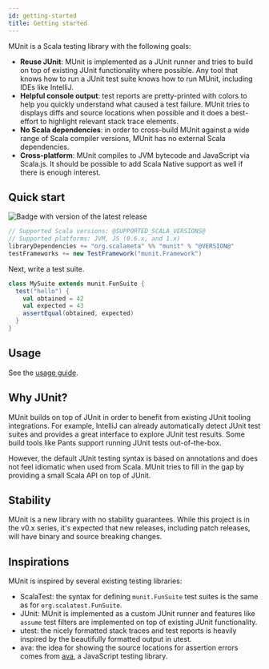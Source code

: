 ```yaml
---
id: getting-started
title: Getting started
---
```


MUnit is a Scala testing library with the following goals:

- **Reuse JUnit**: MUnit is implemented as a JUnit runner and tries to build on
  top of existing JUnit functionality where possible. Any tool that knows how to
  run a JUnit test suite knows how to run MUnit, including IDEs like IntelliJ.
- **Helpful console output**: test reports are pretty-printed with colors to
  help you quickly understand what caused a test failure. MUnit tries to
  displays diffs and source locations when possible and it does a best-effort to
  highlight relevant stack trace elements.
- **No Scala dependencies**: in order to cross-build MUnit against a wide range
  of Scala compiler versions, MUnit has no external Scala dependencies.
- **Cross-platform**: MUnit compiles to JVM bytecode and JavaScript via
  Scala.js. It should be possible to add Scala Native support as well if there
  is enough interest.

## Quick start

![Badge with version of the latest release](https://img.shields.io/maven-central/v/org.scalameta/munit_2.13?style=for-the-badge)

```scala
// Supported Scala versions: @SUPPORTED_SCALA_VERSIONS@
// Supported platforms: JVM, JS (0.6.x, and 1.x)
libraryDependencies += "org.scalameta" %% "munit" % "@VERSION@"
testFrameworks += new TestFramework("munit.Framework")
```

Next, write a test suite.

```scala mdoc
class MySuite extends munit.FunSuite {
  test("hello") {
    val obtained = 42
    val expected = 43
    assertEqual(obtained, expected)
  }
}
```

## Usage

See the [usage guide](usage.md).

## Why JUnit?

MUnit builds on top of JUnit in order to benefit from existing JUnit tooling
integrations. For example, IntelliJ can already automatically detect JUnit test
suites and provides a great interface to explore JUnit test results. Some build
tools like Pants support running JUnit tests out-of-the-box.

However, the default JUnit testing syntax is based on annotations and does not
feel idiomatic when used from Scala. MUnit tries to fill in the gap by providing
a small Scala API on top of JUnit.

## Stability

MUnit is a new library with no stability guarantees. While this project is in
the v0.x series, it's expected that new releases, including patch releases, will
have binary and source breaking changes.

## Inspirations

MUnit is inspired by several existing testing libraries:

- ScalaTest: the syntax for defining `munit.FunSuite` test suites is the same as
  for `org.scalatest.FunSuite`.
- JUnit: MUnit is implemented as a custom JUnit runner and features like
  `assume` test filters are implemented on top of existing JUnit functionality.
- utest: the nicely formatted stack traces and test reports is heavily inspired
  by the beautifully formatted output in utest.
- ava: the idea for showing the source locations for assertion errors comes from
  [ava](https://github.com/avajs/ava), a JavaScript testing library.
